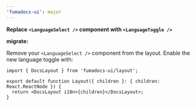 ```yaml
---
'fumadocs-ui': major
---
```


**Replace `<LanguageSelect />` component with `<LanguageToggle />`**

**migrate:**

Remove your `<LanguageSelect />` component from the layout. Enable the new language toggle with: 

```tsx
import { DocsLayout } from 'fumadocs-ui/layout';
 
export default function Layout({ children }: { children: React.ReactNode }) {
  return <DocsLayout i18n>{children}</DocsLayout>;
}
```